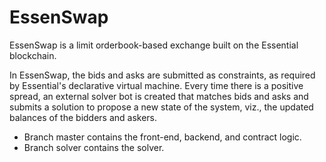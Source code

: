 # EssenSwap

EssenSwap is a limit orderbook-based exchange built on the Essential blockchain.

In EssenSwap, the bids and asks are submitted as constraints, as required by Essential's declarative virtual machine. Every time there is a positive spread, an external solver bot is created that matches bids and asks and submits a solution to propose a new state of the system, viz., the updated balances of the bidders and askers.

- Branch master contains the front-end, backend, and contract logic.
- Branch solver contains the solver.
